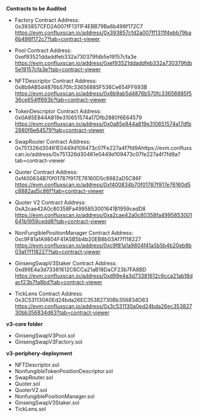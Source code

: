 **Contracts to be Audited**

- Factory
Contract Address: 0x393857CFD2A007fF1311F4EBB79Ba6b498f172C7
https://evm.confluxscan.io/address/0x393857cfd2a007ff1311f4ebb79ba6b498f172c7?tab=contract-viewer

- Pool
Contract Address: 0xef93521ddaddfeb332a730379fdb5e19157cfa3e
https://evm.confluxscan.io/address/0xef93521ddaddfeb332a730379fdb5e19157cfa3e?tab=contract-viewer

- NFTDescriptor
Contract Address: 0x8b9AB5d4876b570fc33656885F536Ce654FF693B
https://evm.confluxscan.io/address/0x8b9ab5d4876b570fc33656885f536ce654ff693b?tab=contract-viewer

- TokenDescriptor
Contract Address: 0x0A85E844A819e310651574a17Dfb2880f6E64579
https://evm.confluxscan.io/address/0x0a85e844a819e310651574a17dfb2880f6e64579?tab=contract-viewer

- SwapRouter
Contract Address: 0x751326d30461E0449d109473c07Fe227a4f7fd9Ahttps://evm.confluxscan.io/address/0x751326d30461e0449d109473c07fe227a4f7fd9a?tab=contract-viewer

- Quoter
Contract Address: 0xf400834B70f01787f917E76160D5c8882aD5C86F
https://evm.confluxscan.io/address/0xf400834b70f01787f917e76160d5c8882ad5c86f?tab=contract-viewer

- Quoter V2
Contract Address: 0xA2cae42A0c80358Fa4995853001641B1959cedD8
https://evm.confluxscan.io/address/0xa2cae42a0c80358fa4995853001641b1959cedd8?tab=contract-viewer

- NonFungiblePositionManager
Contract Address: 0xc9F81a1A9804F41A5B5b4b20EB8b03Af7f118227
https://evm.confluxscan.io/address/0xc9f81a1a9804f41a5b5b4b20eb8b03af7f118227?tab=contract-viewer

- GinsengSwapV3Staker
Contract Address: 0xd99E4a3d73381612C6CCa21aB18DaCF23b7FA8BD
https://evm.confluxscan.io/address/0xd99e4a3d73381612c6cca21ab18dacf23b7fa8bd?tab=contract-viewer

- TickLens
Contract Address: 0x3C531130A0Ed24bda26EC35382730Bb356834D63
https://evm.confluxscan.io/address/0x3c531130a0ed24bda26ec35382730bb356834d63?tab=contract-viewer

**v3-core folder**

- GinsengSwapV3Pool.sol
- GinsengSwapV3Factory.sol

**v3-periphery-deployment**

- NFTDescriptor.sol
- NonfungibleTokenPositionDescriptor.sol
- SwapRouter.sol
- Quoter.sol
- QuoterV2.sol
- NonfungiblePositionManager.sol
- GinsengSwapV3Staker.sol
- TickLens.sol